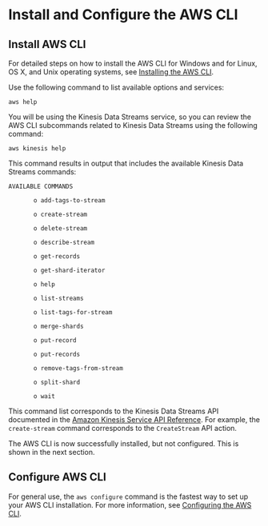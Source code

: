 # Install and Configure the AWS CLI<a name="kinesis-tutorial-cli-installation"></a>

## Install AWS CLI<a name="install-cli"></a>

For detailed steps on how to install the AWS CLI for Windows and for Linux, OS X, and Unix operating systems, see [Installing the AWS CLI](https://docs.aws.amazon.com/cli/latest/userguide/cli-chap-install.html)\. 

 Use the following command to list available options and services: 

```
aws help
```

You will be using the Kinesis Data Streams service, so you can review the AWS CLI subcommands related to Kinesis Data Streams using the following command:

```
aws kinesis help
```

This command results in output that includes the available Kinesis Data Streams commands:

```
AVAILABLE COMMANDS

       o add-tags-to-stream

       o create-stream

       o delete-stream

       o describe-stream

       o get-records

       o get-shard-iterator

       o help

       o list-streams

       o list-tags-for-stream

       o merge-shards

       o put-record

       o put-records

       o remove-tags-from-stream

       o split-shard

       o wait
```

 This command list corresponds to the Kinesis Data Streams API documented in the [Amazon Kinesis Service API Reference](https://docs.aws.amazon.com/kinesis/latest/APIReference/)\. For example, the `create-stream` command corresponds to the `CreateStream` API action\. 

 The AWS CLI is now successfully installed, but not configured\. This is shown in the next section\. 

## Configure AWS CLI<a name="config-cli"></a>

 For general use, the `aws configure` command is the fastest way to set up your AWS CLI installation\. For more information, see [Configuring the AWS CLI](https://docs.aws.amazon.com/cli/latest/userguide/cli-chap-configure.html)\.